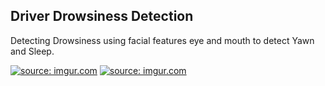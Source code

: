 ## Driver Drowsiness Detection
Detecting Drowsiness using facial features eye and mouth to detect Yawn and Sleep.

<a href="https://imgur.com/a/TcfylUE"><img src="https://imgur.com/a/TcfylUE.png" title="source: imgur.com" /></a>
<a href="https://imgur.com/9zjrMBg"><img src="https://imgur.com/9zjrMBg.png" title="source: imgur.com" /></a>
